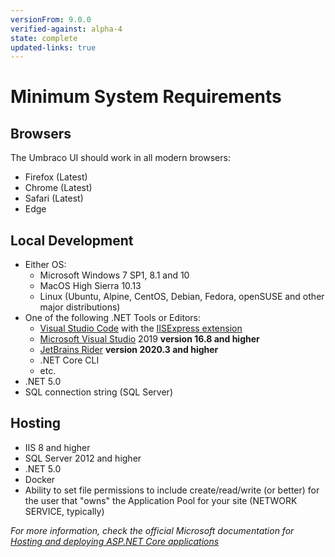 ```yaml
---
versionFrom: 9.0.0
verified-against: alpha-4
state: complete
updated-links: true
---
```


# Minimum System Requirements

## Browsers

The Umbraco UI should work in all modern browsers:

* Firefox (Latest)
* Chrome (Latest)
* Safari (Latest)
* Edge

## Local Development

* Either OS:
  * Microsoft Windows 7 SP1, 8.1 and 10
  * MacOS High Sierra 10.13
  * Linux (Ubuntu, Alpine, CentOS, Debian, Fedora, openSUSE and other major distributions)
* One of the following .NET Tools or Editors:
  * [Visual Studio Code](https://code.visualstudio.com/) with the [IISExpress extension](https://marketplace.visualstudio.com/items?itemName=warren-buckley.iis-express)
  * [Microsoft Visual Studio](https://www.visualstudio.com/) 2019 **version 16.8 and higher**
  * [JetBrains Rider](https://www.jetbrains.com/rider) **version 2020.3 and higher**
  * .NET Core CLI
  * etc.
* .NET 5.0
* SQL connection string (SQL Server)

## Hosting

* IIS 8 and higher
* SQL Server 2012 and higher
* .NET 5.0
* Docker
* Ability to set file permissions to include create/read/write (or better) for the user that "owns" the Application Pool for your site (NETWORK SERVICE, typically)

*For more information, check the official Microsoft documentation for [Hosting and deploying ASP.NET Core applications](https://docs.microsoft.com/en-us/aspnet/core/host-and-deploy/?view=aspnetcore-5.0)*